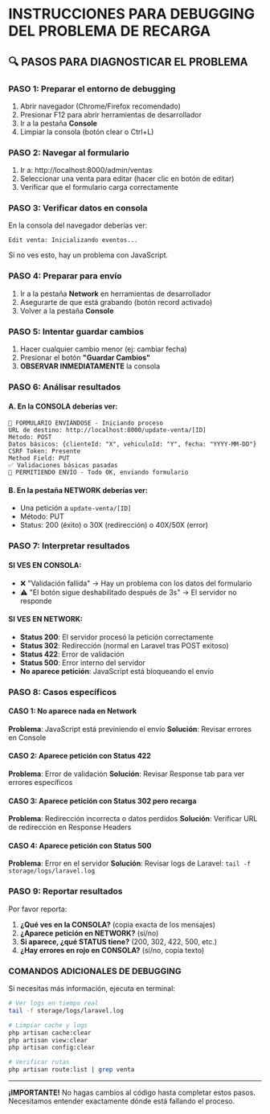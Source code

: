 # INSTRUCCIONES PARA DEBUGGING DEL PROBLEMA DE RECARGA

## 🔍 PASOS PARA DIAGNOSTICAR EL PROBLEMA

### PASO 1: Preparar el entorno de debugging

1. Abrir navegador (Chrome/Firefox recomendado)
2. Presionar F12 para abrir herramientas de desarrollador
3. Ir a la pestaña **Console**
4. Limpiar la consola (botón clear o Ctrl+L)

### PASO 2: Navegar al formulario

1. Ir a: http://localhost:8000/admin/ventas
2. Seleccionar una venta para editar (hacer clic en botón de editar)
3. Verificar que el formulario carga correctamente

### PASO 3: Verificar datos en consola

En la consola del navegador deberías ver:
```
Edit venta: Inicializando eventos...
```

Si no ves esto, hay un problema con JavaScript.

### PASO 4: Preparar para envío

1. Ir a la pestaña **Network** en herramientas de desarrollador
2. Asegurarte de que está grabando (botón record activado)
3. Volver a la pestaña **Console**

### PASO 5: Intentar guardar cambios

1. Hacer cualquier cambio menor (ej: cambiar fecha)
2. Presionar el botón **"Guardar Cambios"**
3. **OBSERVAR INMEDIATAMENTE** la consola

### PASO 6: Análisar resultados

#### A. En la CONSOLA deberías ver:
```
🚀 FORMULARIO ENVIÁNDOSE - Iniciando proceso
URL de destino: http://localhost:8000/update-venta/[ID]
Método: POST
Datos básicos: {clienteId: "X", vehiculoId: "Y", fecha: "YYYY-MM-DD"}
CSRF Token: Presente
Method Field: PUT
✅ Validaciones básicas pasadas
🚀 PERMITIENDO ENVÍO - Todo OK, enviando formulario
```

#### B. En la pestaña NETWORK deberías ver:
- Una petición a `update-venta/[ID]`
- Método: PUT
- Status: 200 (éxito) o 30X (redirección) o 40X/50X (error)

### PASO 7: Interpretar resultados

#### SI VES EN CONSOLA:
- ❌ "Validación fallida" → Hay un problema con los datos del formulario
- ⚠️ "El botón sigue deshabilitado después de 3s" → El servidor no responde

#### SI VES EN NETWORK:
- **Status 200**: El servidor procesó la petición correctamente
- **Status 302**: Redirección (normal en Laravel tras POST exitoso)
- **Status 422**: Error de validación
- **Status 500**: Error interno del servidor
- **No aparece petición**: JavaScript está bloqueando el envío

### PASO 8: Casos específicos

#### CASO 1: No aparece nada en Network
**Problema**: JavaScript está previniendo el envío
**Solución**: Revisar errores en Console

#### CASO 2: Aparece petición con Status 422
**Problema**: Error de validación
**Solución**: Revisar Response tab para ver errores específicos

#### CASO 3: Aparece petición con Status 302 pero recarga
**Problema**: Redirección incorrecta o datos perdidos
**Solución**: Verificar URL de redirección en Response Headers

#### CASO 4: Aparece petición con Status 500
**Problema**: Error en el servidor
**Solución**: Revisar logs de Laravel: `tail -f storage/logs/laravel.log`

### PASO 9: Reportar resultados

Por favor reporta:

1. **¿Qué ves en la CONSOLA?** (copia exacta de los mensajes)
2. **¿Aparece petición en NETWORK?** (sí/no)
3. **Si aparece, ¿qué STATUS tiene?** (200, 302, 422, 500, etc.)
4. **¿Hay errores en rojo en CONSOLA?** (sí/no, copia texto)

### COMANDOS ADICIONALES DE DEBUGGING

Si necesitas más información, ejecuta en terminal:

```bash
# Ver logs en tiempo real
tail -f storage/logs/laravel.log

# Limpiar cache y logs
php artisan cache:clear
php artisan view:clear
php artisan config:clear

# Verificar rutas
php artisan route:list | grep venta
```

---

**¡IMPORTANTE!** No hagas cambios al código hasta completar estos pasos.
Necesitamos entender exactamente dónde está fallando el proceso.
